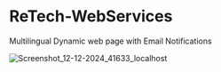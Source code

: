 # ReTech-WebServices
Multilingual Dynamic web page with Email Notifications

![Screenshot_12-12-2024_41633_localhost](https://github.com/user-attachments/assets/1b6686bd-2094-4d59-a246-76681637926c)
